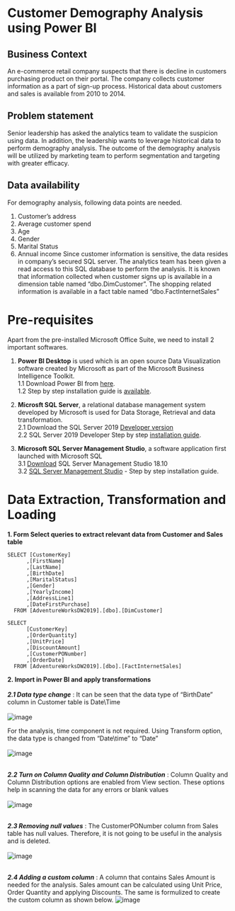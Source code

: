 # Customer Demography Analysis using Power BI

## **Business Context**
An e-commerce retail company suspects that there is decline in customers purchasing product on their portal. The company collects customer information as a part of sign-up process. Historical data about customers and sales is available from 2010 to 2014. 

## **Problem statement**
Senior leadership has asked the analytics team to validate the suspicion using data. In addition, the leadership wants to leverage historical data to perform demography analysis. The outcome of the demography analysis will be utilized by marketing team to perform segmentation and targeting with greater efficacy. 

## **Data availability**
For demography analysis, following data points are needed.
1.	Customer’s address
2.	Average customer spend
3.	Age
4.	Gender
5.	Marital Status
6.	Annual income
Since customer information is sensitive, the data resides in company’s secured SQL server. The analytics team has been given a read access to this SQL database to perform the analysis. It is known that information collected when customer signs up is available in a dimension table named “dbo.DimCustomer”. The shopping related information is available in a fact table named “dbo.FactInternetSales”

# **Pre-requisites**
Apart from the pre-installed Microsoft Office Suite, we need to install 2 important softwares.

1. **Power BI Desktop** is used which is an open source Data Visualization software created by Microsoft as part of the Microsoft Business Intelligence Toolkit. <br />
1.1 Download Power BI from [here](https://powerbi.microsoft.com/en-us/downloads/).<br />
1.2 Step by step installation guide is [available](https://www.youtube.com/watch?v=T_qnV-HTb-M).

2. **Microsft SQL Server**, a relational database management system developed by Microsoft is used for Data Storage, Retrieval and data transformation.<br />
2.1 Download the SQL Server 2019 [Developer version](https://www.microsoft.com/en-in/sql-server/sql-server-downloads)<br />
2.2 SQL Server 2019 Developer Step by step [installation guide](https://www.youtube.com/watch?v=7GVFYt6_ZFM).

3. **Microsoft SQL Server Management Studio**, a software application first launched with Microsoft SQL<br />
3.1 [Download](https://learn.microsoft.com/en-us/sql/ssms/download-sql-server-management-studio-ssms?view=sql-server-ver15) SQL Server Management Studio 18.10<br />
3.2 [SQL Server Management Studio](https://www.youtube.com/watch?v=CqpURYqK_wU) - Step by step installation guide.

# **Data Extraction, Transformation and Loading**

**1.	Form Select queries to extract relevant data from Customer and Sales table** <br />

```
SELECT [CustomerKey]
      ,[FirstName]
      ,[LastName]
      ,[BirthDate]
      ,[MaritalStatus]
      ,[Gender]
      ,[YearlyIncome]
      ,[AddressLine1]
      ,[DateFirstPurchase]
  FROM [AdventureWorksDW2019].[dbo].[DimCustomer]
```

```
SELECT 
      [CustomerKey]
      ,[OrderQuantity]
      ,[UnitPrice]
      ,[DiscountAmount]
      ,[CustomerPONumber]
      ,[OrderDate]
  FROM [AdventureWorksDW2019].[dbo].[FactInternetSales]
```

**2.	Import in Power BI and apply transformations** <br /><br />
***2.1 Data type change*** : It can be seen that the data type of “BirthDate” column in Customer table is Date\Time <br /><br />
![image](https://user-images.githubusercontent.com/114446174/192600842-4cc442d0-6d93-4031-96ba-719f56c42df3.png)


For the analysis, time component is not required. Using Transform option, the data type is changed from “Date\time” to “Date” <br /><br />
![image](https://user-images.githubusercontent.com/114440549/192378161-83626ef7-e1b4-48da-a042-ac4d1e063c6d.png)<br /><br />


***2.2 Turn on Column Quality and Column Distribution***  : Column Quality and Column Distribution options are enabled from View section. These options help in scanning the data for any errors or blank values <br /><br />
![image](https://user-images.githubusercontent.com/114446174/192601747-9a143d13-108d-4d96-b11f-3e6d96f56bfb.png)<br /><br />


***2.3 Removing null values*** : The CustomerPONumber column from Sales table has null values. Therefore, it is not going to be useful in the analysis and is deleted.<br /><br />
![image](https://user-images.githubusercontent.com/114446174/192602023-bedec4f1-21ac-43c8-b8ab-522313e9229c.png)<br /><br />



***2.4 Adding a custom column*** : A column that contains Sales Amount is needed for the analysis. Sales amount can be calculated using Unit Price, Order Quantity and applying Discounts. The same is formulized to create the custom column as shown below.
![image](https://user-images.githubusercontent.com/114446174/192602302-43cfa95e-9366-40ac-abfb-486cf1e189b4.png)<br /><br />








